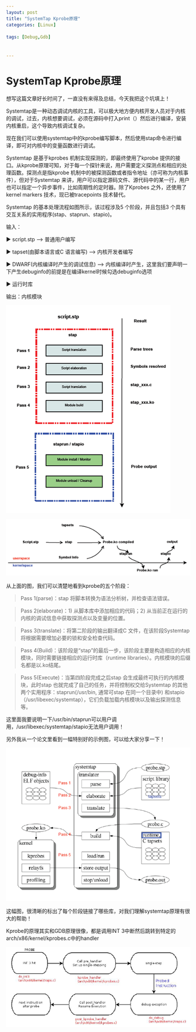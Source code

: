 ```yaml
---
layout: post
title: "SystemTap Kprobe原理"
categories: [Linux]

tags: [Debug,Gdb] 


---
```

SystemTap Kprobe原理
====================
想写这篇文章好长时间了，一直没有来得及总结，今天我把这个坑填上！

Systemtap是一种动态调试内核的工具，可以极大地方便内核开发人员对于内核的调试，过去，内核想要调试，必须在源码中打入print（）然后进行编译，安装内核重启，这个导致内核调试复杂。

现在我们可以使用systemtap中的kprobe编写脚本，然后使用stap命令进行编译，即可对内核中的变量函数进行调试。

Systemtap 是基于kprobes 机制实现探测的，即最终使用了kprobe 提供的接口。从kprobe原理可知，对于每一个探针来说，用户需要定义探测点和相应的处理函数。探测点是指kprobe 机制中的被探测函数或者指令地址（亦可称为内核事件），但对于Systemtap 来讲，用户可以指定源码文件、源代码中的某一行，用户也可以指定一个异步事件，比如周期性的定时器。除了Kprobes 之外，还使用了kernel markers 技术，现已被tracepoints 技术替代。

Systemtap 的基本处理流程如图所示，该过程涉及5 个阶段，并且包括3 个具有交互关系的实用程序(stap、staprun、stapio)。

输入：

▶ script.stp –> 普通用户编写

▶ tapset(由脚本语言或C 语言编写) –> 内核开发者编写

▶ DWARF(内核编译时产生的调试信息) –> 内核编译时产生，这里我们要声明一下产生debuginfo的前提是在编译kernel时候勾选debuginfo选项

▶ 运行时库

输出：内核模块

![](/assets/pic/4058.png)

![](/assets/pic/4227.png)

从上面的图，我们可以清楚地看到kprobe的五个阶段：

> Pass 1(parse)：stap 将脚本转换为语法分析树，并检查语法错误。

> Pass 2(elaborate)：1) 从脚本库中添加相应的代码；2) 从当前正在运行的内核的调试信息中获取探测点以及变量的位置。

> Pass 3(translate)：将第二阶段的输出翻译成C 文件，在该阶段Systemtap 将根据需要增加必要的锁和安全检查代码。

> Pass 4(Build)：该阶段是“stap”的最后一步，该阶段主要是构造相应的内核模块，同时需要链接相应的运行时库（runtime libraries）。内核模块的后缀名都是以.ko结尾。

> Pass 5(Execute)：当第四阶段完成之后stap 会生成最终可执行的内核模块，此时stap 也就完成了自己的任务，并将控制权交给Systemtap 的其他两个实用程序：staprun(/usr/bin, 通常可stap 在同一个目录中) 和stapio（/usr/libexec/systemtap），它们负载加载内核模块以及输出探测信息等。

这里面我要说明一下/usr/bin/staprun可以用户调用，/usr/libexec/systemtap/stapio无法用户调用！

另外我从一个论文里看到一幅特别好的示例图，可以给大家分享一下！

![](/assets/pic/4524.png)

这幅图，很清晰的标出了每个阶段链接了哪些库，对我们理解systemtap原理有很大的帮助！

Kprobe的原理其实和GDB原理很像，都是调用INT 3中断然后跳转到特定的arch/x86/kernel/kprobes.c中的handler

![](/assets/pic/0006.png)


